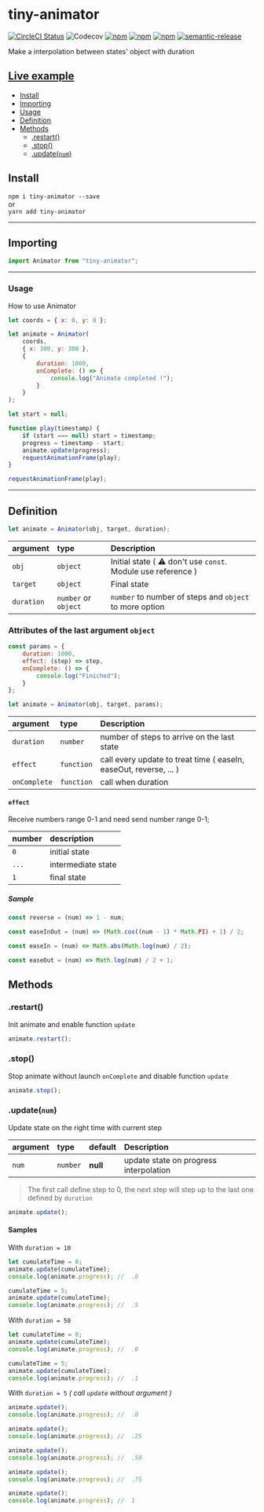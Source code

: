 # tiny-animator

[![CircleCI Status](https://circleci.com/gh/jamet-julien/tiny-animator.svg?style=shield&circle-token=:circle-token)](https://circleci.com/gh/jamet-julien/tiny-animator)
![Codecov](https://img.shields.io/codecov/c/github/jamet-julien/tiny-animator)
[![npm](https://img.shields.io/npm/dt/tiny-animator.svg?style=flat-square)](https://www.npmjs.com/package/tiny-animator)
[![npm](https://img.shields.io/npm/v/tiny-animator.svg?style=flat-square)](https://www.npmjs.com/package/tiny-animator)
[![npm](https://img.shields.io/npm/l/tiny-animator.svg?style=flat-square)](https://github.com/jamet-julien/tiny-animator/blob/master/LICENSE)
[![semantic-release](https://img.shields.io/badge/%20%20%F0%9F%93%A6%F0%9F%9A%80-semantic--release-e10079.svg)](https://github.com/semantic-release/semantic-release)

Make a interpolation between states' object with duration

## [Live example](https://codepen.io/jamet-julien)

-   [Install](#install)
-   [Importing](#importing)
-   [Usage](#Usage)
-   [Definition](#Definition)
-   [Methods](#Methods)
    -   [.restart()](#restart)
    -   [.stop()](#stop)
    -   [.update(`num`)](#update)

## Install <a id="install"></a>

`npm i tiny-animator --save`  
or  
`yarn add tiny-animator`

---

## Importing <a id="importing"></a>

```js
import Animator from "tiny-animator";
```

---

### Usage<a id="sample"></a>

How to use Animator

```js
let coords = { x: 0, y: 0 };

let animate = Animator(
    coords,
    { x: 300, y: 300 },
    {
        duration: 1000,
        onComplete: () => {
            console.log("Animate completed !");
        }
    }
);

let start = null;

function play(timestamp) {
    if (start === null) start = timestamp;
    progress = timestamp - start;
    animate.update(progress);
    requestAnimationFrame(play);
}

requestAnimationFrame(play);
```

---

## Definition<a id="Definition"></a>

```js
let animate = Animator(obj, target, duration);
```

| argument   | type                 | Description                                                  |
| :--------- | :------------------- | :----------------------------------------------------------- |
| `obj`      | `object`             | Initial state ( ⚠️ don't use `const`. Module use reference ) |
| `target`   | `object`             | Final state                                                  |
| `duration` | `number` or `object` | `number` to number of steps and `object` to more option      |

### Attributes of the last argument `object`

```js
const params = {
    duration: 1000,
    effect: (step) => step,
    onComplete: () => {
        console.log("Finiched");
    }
};

let animate = Animator(obj, target, params);
```

| argument     | type       | Description                                                       |
| :----------- | :--------- | :---------------------------------------------------------------- |
| `duration`   | `number`   | number of steps to arrive on the last state                       |
| `effect`     | `function` | call every update to treat time ( easeIn, easeOut, reverse, ... ) |
| `onComplete` | `function` | call when duration                                                |

#### `effect`

Receive numbers range 0-1 and need send number range 0-1;

| number | description        |
| :----- | :----------------- |
| `0`    | initial state      |
| `...`  | intermediate state |
| `1`    | final state        |

##### Sample

```js
const reverse = (num) => 1 - num;

const easeInOut = (num) => (Math.cos((num - 1) * Math.PI) + 1) / 2;

const easeIn = (num) => Math.abs(Math.log(num) / 2);

const easeOut = (num) => Math.log(num) / 2 + 1;
```

## Methods<a id="Methods"></a>

### .restart() <a id="restart"></a>

Init animate and enable function `update`

```js
animate.restart();
```

### .stop() <a id="stop"></a>

Stop animate without launch `onComplete` and disable function `update`

```js
animate.stop();
```

### .update(`num`) <a id="update"></a>

Update state on the right time with current step

| argument | type     | default  | Description                            |
| :------- | :------- | :------- | :------------------------------------- |
| `num`    | `number` | **null** | update state on progress interpolation |

> The first call define step to 0, the next step will step up to the last one defined by `duration`

```js
animate.update();
```

#### Samples

With `duration = 10`

```js
let cumulateTime = 0;
animate.update(cumulateTime);
console.log(animate.progress); //  .0

cumulateTime = 5;
animate.update(cumulateTime);
console.log(animate.progress); //  .5
```

With `duration = 50`

```js
let cumulateTime = 0;
animate.update(cumulateTime);
console.log(animate.progress); //  .0

cumulateTime = 5;
animate.update(cumulateTime);
console.log(animate.progress); //  .1
```

With `duration = 5` _( call `update` without argument )_

```js
animate.update();
console.log(animate.progress); //  .0

animate.update();
console.log(animate.progress); //  .25

animate.update();
console.log(animate.progress); //  .50

animate.update();
console.log(animate.progress); //  .75

animate.update();
console.log(animate.progress); //  1
```
